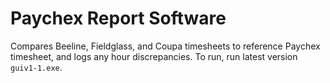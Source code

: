 # Paychex Report Software
Compares Beeline, Fieldglass, and Coupa timesheets to reference Paychex timesheet, and logs any hour discrepancies.
To run, run latest version `guiv1-1.exe`.

